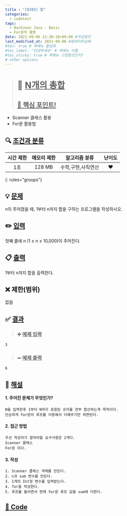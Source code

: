 ```yaml
---
title : "[8393] 합"
categories:
  - codetest
tags:
  - BackJoon Java - Basic
  - For문의 활용
date: 2021-09-06 22:30:18+09:00 #작성일자
last_modified_at: 2021-09-06 #업데이트날짜.
#toc: true # 퀵메뉴 활성화
#toc_label: "안녕하세요" # 퀵메뉴 이름
#toc_sticky: true # 퀵메뉴 고정할것인지?
# other options
---
```

> # 📜 <u>N개의 총합</u> 
> ## <u>📌 핵심 포인트!</u> 
*  Scanner 클래스 활용
*  For문 활용법


## 🔍 <u>조건과 분류</u>

| 시간 제한  | 메모리 제한  |  알고리즘 분류 | 난이도 
|:-------------:|:---------------:|:-----------:|:---------:
| 1초     | 128 MB | 수학,구현,사칙연산 | ❤️ 
{: rules="groups"}

## 💡 <u>문제</u> 
n이 주어졌을 때, 1부터 n까지 합을 구하는 프로그램을 작성하시오.

## ✏️ <u>입력</u>
첫째 줄에 n (1 ≤ n ≤ 10,000)이 주어진다.

## 📋 <u>출력</u>
1부터 n까지 합을 출력한다.

## ❌ 제한(범위)
없음

## ✅ <u>결과</u>
> ### ➕ <u>예제 입력</u>
	3
	
> ### ➖ <u>예제 출력</u>
	6

## 💭 <u>해설</u>
#### 1. 주어진 문제가 무엇인가?
	N을 입력한후 1부터 N까지 포함된 숫자를 전부 합산하는게 목적이다.
	단순하게 For문의 루프를 이용해서 더해주기만 하면된다.

#### 2. 접근 방법
	우선 작성자가 알아야할 요구사항은 2개다.
	Scanner 클래스
	For문 이다.

#### 3. 작성
	1. Scanner 클래스 객체를 만든다.
	2. n과 sum 변수를 만든다. 
	3. 1개의 Int형 변수를 입력받는다.
	4. for을 작성한다.
	5. 루프를 돌리면서 현재 for문 루프 값을 sum에 더한다.
	

## <u>📖 <u>Code</u>
<script src="https://gist.github.com/Cononi/d56735de795d63f8e33059cefd91a672.js"></script>